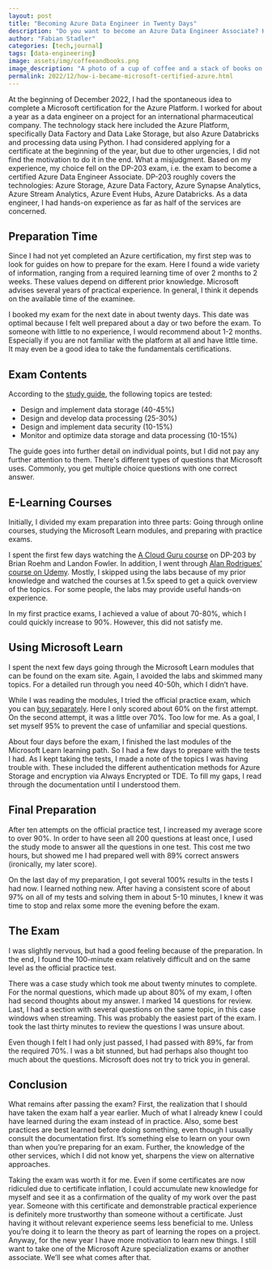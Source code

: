 ```yaml
---
layout: post
title: "Becoming Azure Data Engineer in Twenty Days"
description: "Do you want to become an Azure Data Engineer Associate? Here I describe how I did it and go into detail about the exam content."
author: "Fabian Stadler"
categories: [tech,journal]
tags: [data-engineering]
image: assets/img/coffeeandbooks.png
image_description: "A photo of a cup of coffee and a stack of books on a table as a metaphor for learning."
permalink: 2022/12/how-i-became-microsoft-certified-azure.html
---
```


At the beginning of December 2022, I had the spontaneous idea to complete a Microsoft certification for the Azure Platform. I worked for about a year as a data engineer on a project for an international pharmaceutical company. The technology stack here included the Azure Platform, specifically Data Factory and Data Lake Storage, but also Azure Databricks and processing data using Python.
I had considered applying for a certificate at the beginning of the year, but due to other urgencies, I did not find the motivation to do it in the end. What a misjudgment. Based on my experience, my choice fell on the DP-203 exam, i.e. the exam to become a certified Azure Data Engineer Associate.
DP-203 roughly covers the technologies: Azure Storage, Azure Data Factory, Azure Synapse Analytics, Azure Stream Analytics, Azure Event Hubs, Azure Databricks. As a data engineer, I had hands-on experience as far as half of the services are concerned.

## Preparation Time

Since I had not yet completed an Azure certification, my first step was to look for guides on how to prepare for the exam. Here I found a wide variety of information, ranging from a required learning time of over 2 months to 2 weeks. These values depend on different prior knowledge. Microsoft advises several years of practical experience. In general, I think it depends on the available time of the examinee.

I booked my exam for the next date in about twenty days. This date was optimal because I felt well prepared about a day or two before the exam. To someone with little to no experience, I would recommend about 1-2 months. Especially if you are not familiar with the platform at all and have little time. It may even be a good idea to take the fundamentals certifications.

## Exam Contents

According to the [study guide](https://learn.microsoft.com/en-us/certifications/exams/dp-203), the following topics are tested:

  * Design and implement data storage (40-45%)
  * Design and develop data processing (25-30%)
  * Design and implement data security (10-15%)
  * Monitor and optimize data storage and data processing (10-15%)

The guide goes into further detail on individual points, but I did not pay any further attention to them. There's different types of questions that Microsoft uses. Commonly, you get multiple choice questions with one correct answer.

## E-Learning Courses

Initially, I divided my exam preparation into three parts: Going through online courses, studying the Microsoft Learn modules, and preparing with practice exams.

I spent the first few days watching the [A Cloud Guru course](https://learn.acloud.guru/course/microsoft-certified-azure-data-engineer-associate-dp203/overview) on DP-203 by Brian Roehm and Landon Fowler. In addition, I went through [Alan Rodrigues’ course on Udemy](https://www.udemy.com/course/data-engineering-on-microsoft-azure/). Mostly, I skipped using the labs because of my prior knowledge and watched the courses at 1.5x speed to get a quick overview of the topics. For some people, the labs may provide useful hands-on experience.

In my first practice exams, I achieved a value of about 70-80%, which I could quickly increase to 90%. However, this did not satisfy me.

## Using Microsoft Learn

I spent the next few days going through the Microsoft Learn modules that can be found on the exam site. Again, I avoided the labs and skimmed many topics. For a detailed run through you need 40-50h, which I didn’t have.

While I was reading the modules, I tried the official practice exam, which you can [buy separately](https://eu1.mindhub.com/dp-203-data-engineering-on-microsoft-azure-microsoft-official-practice-test/p/MU-DP-203). Here I only scored about 60% on the first attempt. On the second attempt, it was a little over 70%. Too low for me. As a goal, I set myself 95% to prevent the case of unfamiliar and special questions.

About four days before the exam, I finished the last modules of the Microsoft Learn learning path. So I had a few days to prepare with the tests I had. As I kept taking the tests, I made a note of the topics I was having trouble with. These included the different authentication methods for Azure Storage and encryption via Always Encrypted or TDE. To fill my gaps, I read through the documentation until I understood them.

## Final Preparation

After ten attempts on the official practice test, I increased my average score to over 90%. In order to have seen all 200 questions at least once, I used the study mode to answer all the questions in one test. This cost me two hours, but showed me I had prepared well with 89% correct answers (ironically, my later score).

On the last day of my preparation, I got several 100% results in the tests I had now. I learned nothing new. After having a consistent score of about 97% on all of my tests and solving them in about 5-10 minutes, I knew it was time to stop and relax some more the evening before the exam.

## The Exam

I was slightly nervous, but had a good feeling because of the preparation. In the end, I found the 100-minute exam relatively difficult and on the same level as the official practice test.

There was a case study which took me about twenty minutes to complete. For the normal questions, which made up about 80% of my exam, I often had second thoughts about my answer. I marked 14 questions for review. Last, I had a section with several questions on the same topic, in this case windows when streaming. This was probably the easiest part of the exam. I took the last thirty minutes to review the questions I was unsure about.

Even though I felt I had only just passed, I had passed with 89%, far from the required 70%. I was a bit stunned, but had perhaps also thought too much about the questions. Microsoft does not try to trick you in general.

## Conclusion

What remains after passing the exam? First, the realization that I should have taken the exam half a year earlier. Much of what I already knew I could have learned during the exam instead of in practice. Also, some best practices are best learned before doing something, even though I usually consult the documentation first. It’s something else to learn on your own than when you’re preparing for an exam. Further, the knowledge of the other services, which I did not know yet, sharpens the view on alternative approaches.

Taking the exam was worth it for me. Even if some certificates are now ridiculed due to certificate inflation, I could accumulate new knowledge for myself and see it as a confirmation of the quality of my work over the past year. Someone with this certificate and demonstrable practical experience is definitely more trustworthy than someone without a certificate. Just having it without relevant experience seems less beneficial to me. Unless you’re doing it to learn the theory as part of learning the ropes on a project. Anyway, for the new year I have more motivation to learn new things. I still want to take one of the Microsoft Azure specialization exams or another associate. We’ll see what comes after that.
